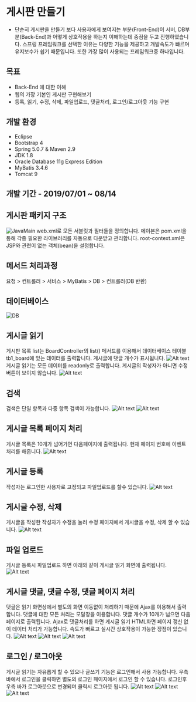 # 게시판 만들기
- 단순히 게시판을 만들기 보다 사용자에게 보여지는 부분(Front-End)이 서버, DB부분(Back-End)과 어떻게 상호작용을 하는지 이해하는데 중점을 두고 진행하였습니다. 스프링 프레임워크를 선택한 이유는 다양한 기능을 제공하고 개발속도가 빠르며 유지보수가 쉽기 때문입니다. 또한 가장 많이 사용되는 프레임워크중 하나입니다.
## 목표
- Back-End 에 대한 이해
- 웹의 가장 기본인 게시판 구현해보기
- 등록, 읽기, 수정, 삭제, 파일업로드, 댓글처리, 로그인/로그아웃 기능 구현
## 개발 환경
- Eclipse
- Bootstrap 4
- Spring 5.0.7 & Maven 2.9
- JDK 1.8
- Oracle Database 11g Express Edition
- MyBatis 3.4.6
- Tomcat 9
## 개발 기간 - 2019/07/01 ~ 08/14
## 게시판 패키지 구조
![JavaMain](./md_resources/c1.PNG)
web.xml로 모든 서블릿과 필터들을 정의합니다. 메이븐은 pom.xml을 통해 각종 필요한 라이브러리를 자동으로 다운받고 관리합니다. root-context.xml은 JSP와 관련이 없는 객체(bean)을 설정합니다.
## 메서드 처리과정
요청 > 컨트롤러 > 서비스 > MyBatis > DB > 컨트롤러(DB 반환)
## 데이터베이스
![DB](./md_resources/d1.PNG)
## 게시글 읽기
게시판 목록 list는 BoardController의 list() 메서드를 이용해서 데이터베이스 테이블 tb1_board에
있는 데이터를 출력합니다. 게시글에 댓글 개수가 표시됩니다. 
![Alt text](./md_resources/board.PNG)
게시글 읽기는 모든 데이터를 readonly로 출력합니다. 게시글의 작성자가 아니면 수정버튼이 보이지 않습니다.
![Alt text](./md_resources/read.PNG)
## 검색
검색은 단일 항목과 다중 항목 검색이 가능합니다.
![Alt text](./md_resources/search.PNG)
![Alt text](./md_resources/search2.PNG)
## 게시글 목록 페이지 처리
게시글 목록은 10개가 넘어가면 다음페이지에 출력됩니다. 현재 페이지 번호에 이벤트 처리를 해줍니다.
![Alt text](./md_resources/page.PNG)
## 게시글 등록
작성자는 로그인한 사용자로 고정되고 파일업로드를 할수 있습니다.
![Alt text](./md_resources/register.PNG)
## 게시글 수정, 삭제
게시글을 작성한 작성자가 수정을 눌러 수정 페이지에서 게시글을 수정, 삭제 할 수 있습니다.
![Alt text](./md_resources/modify.PNG)
## 파일 업로드
게시글 등록시 파일업로드 하면 아래와 같이 게시글 읽기 화면에 출력됩니다.
![Alt text](./md_resources/file.PNG)
## 게시글 댓글, 댓글 수정, 댓글 페이지 처리
댓글은 읽기 화면상에서 별도의 화면 이동없이 처리하기 때문에 Ajax를 이용해서 출력합니다. 댓글에 대한 모든 처리는 모달창을 이용합니다. 댓글 개수가 10개가 넘으면 다음 페이지로 출력됩니다. Ajax로 댓글처리를 하면 게시글 읽기 HTML화면 페이지 갱신 없이 데이터 처리가 가능합니다. 속도가 빠르고 실시간 상호작용이 가능한 장점이 있습니다.
![Alt text](./md_resources/reply.PNG)
![Alt text](./md_resources/replymodify.PNG)
![Alt text](./md_resources/replypage.PNG)
## 로그인 / 로그아웃
게시글 읽기는 자유롭게 할 수 있으나 글쓰기 기능은 로그인해서 사용 가능합니다. 우측 바에서 로그인을 클릭하면 별도의 로그인 페이지에서 로그인 할 수 있습니다. 로그인후 우측 바가 로그아웃으로 변경되며 클릭시 로그아웃 됩니다.
![Alt text](./md_resources/login2.PNG)
![Alt text](./md_resources/login.PNG)
![Alt text](./md_resources/logout.PNG)
